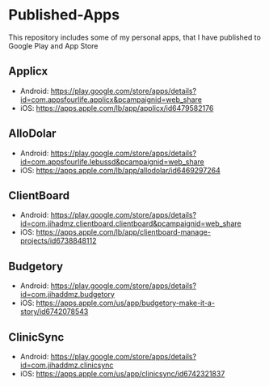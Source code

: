 # Published-Apps
This repository includes some of my personal apps, that I have published to Google Play and App Store

## Applicx
- Android: https://play.google.com/store/apps/details?id=com.appsfourlife.applicx&pcampaignid=web_share
- iOS: https://apps.apple.com/lb/app/applicx/id6479582176

## AlloDolar
- Android: https://play.google.com/store/apps/details?id=com.appsfourlife.lebussd&pcampaignid=web_share
- iOS: https://apps.apple.com/lb/app/allodolar/id6469297264

## ClientBoard
- Android: https://play.google.com/store/apps/details?id=com.jihadmz.clientboard.clientboard&pcampaignid=web_share
- iOS: https://apps.apple.com/lb/app/clientboard-manage-projects/id6738848112

## Budgetory
- Android: https://play.google.com/store/apps/details?id=com.jihaddmz.budgetory
- iOS: https://apps.apple.com/us/app/budgetory-make-it-a-story/id6742078543

## ClinicSync
- Android: https://play.google.com/store/apps/details?id=com.jihaddmz.clinicsync
- iOS: https://apps.apple.com/us/app/clinicsync/id6742321837
